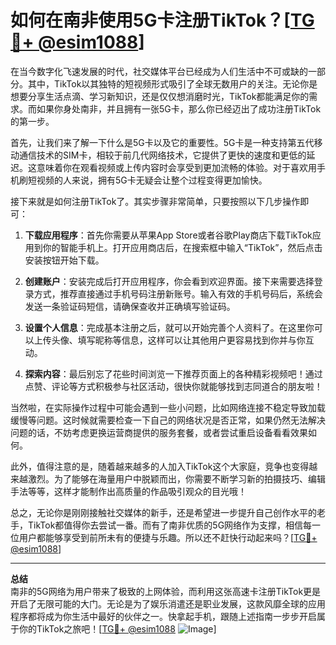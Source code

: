 # 如何在南非使用5G卡注册TikTok？[[TG💪+ @esim1088](https://t.me/s/esim1088)]

在当今数字化飞速发展的时代，社交媒体平台已经成为人们生活中不可或缺的一部分。其中，TikTok以其独特的短视频形式吸引了全球无数用户的关注。无论你是想要分享生活点滴、学习新知识，还是仅仅想消磨时光，TikTok都能满足你的需求。而如果你身处南非，并且拥有一张5G卡，那么你已经迈出了成功注册TikTok的第一步。

首先，让我们来了解一下什么是5G卡以及它的重要性。5G卡是一种支持第五代移动通信技术的SIM卡，相较于前几代网络技术，它提供了更快的速度和更低的延迟。这意味着你在观看视频或上传内容时会享受到更加流畅的体验。对于喜欢用手机刷短视频的人来说，拥有5G卡无疑会让整个过程变得更加愉快。

接下来就是如何注册TikTok了。其实步骤非常简单，只要按照以下几步操作即可：

1. **下载应用程序**：首先你需要从苹果App Store或者谷歌Play商店下载TikTok应用到你的智能手机上。打开应用商店后，在搜索框中输入“TikTok”，然后点击安装按钮开始下载。

2. **创建账户**：安装完成后打开应用程序，你会看到欢迎界面。接下来需要选择登录方式，推荐直接通过手机号码注册新账号。输入有效的手机号码后，系统会发送一条验证码短信，请确保查收并正确填写验证码。

3. **设置个人信息**：完成基本注册之后，就可以开始完善个人资料了。在这里你可以上传头像、填写昵称等信息，这样可以让其他用户更容易找到你并与你互动。

4. **探索内容**：最后别忘了花些时间浏览一下推荐页面上的各种精彩视频吧！通过点赞、评论等方式积极参与社区活动，很快你就能够找到志同道合的朋友啦！

当然啦，在实际操作过程中可能会遇到一些小问题，比如网络连接不稳定导致加载缓慢等问题。这时候就需要检查一下自己的网络状况是否正常，如果仍然无法解决问题的话，不妨考虑更换运营商提供的服务套餐，或者尝试重启设备看看效果如何。

此外，值得注意的是，随着越来越多的人加入TikTok这个大家庭，竞争也变得越来越激烈。为了能够在海量用户中脱颖而出，你需要不断学习新的拍摄技巧、编辑手法等等，这样才能制作出高质量的作品吸引观众的目光哦！

总之，无论你是刚刚接触社交媒体的新手，还是希望进一步提升自己创作水平的老手，TikTok都值得你去尝试一番。而有了南非优质的5G网络作为支撑，相信每一位用户都能够享受到前所未有的便捷与乐趣。所以还不赶快行动起来吗？[[TG💪+ @esim1088](https://t.me/s/esim1088)]

---

**总结**  
南非的5G网络为用户带来了极致的上网体验，而利用这张高速卡注册TikTok更是开启了无限可能的大门。无论是为了娱乐消遣还是职业发展，这款风靡全球的应用程序都将成为你生活中最好的伙伴之一。快拿起手机，跟随上述指南一步步开启属于你的TikTok之旅吧！[[TG💪+ @esim1088](https://t.me/s/esim1088) ![Image](https://i.postimg.cc/4NQfJmqS/Snipaste-2025-05-13-00-14-12.png)]